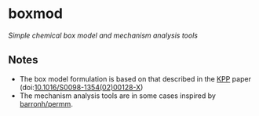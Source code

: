 # boxmod

*Simple chemical box model and mechanism analysis tools*

## Notes

* The box model formulation is based on that described in the [KPP](https://people.cs.vt.edu/asandu/Software/Kpp/) paper (doi:[10.1016/S0098-1354(02)00128-X](https://doi.org/10.1016/S0098-1354(02)00128-X))
* The mechanism analysis tools are in some cases inspired by [barronh/permm](https://github.com/barronh/permm).
